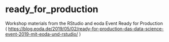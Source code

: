 # ready_for_production
Workshop materials from the RStudio and eoda Event Ready for Production
( https://blog.eoda.de/2019/05/02/ready-for-production-das-data-science-event-2019-mit-eoda-und-rstudio/ )
